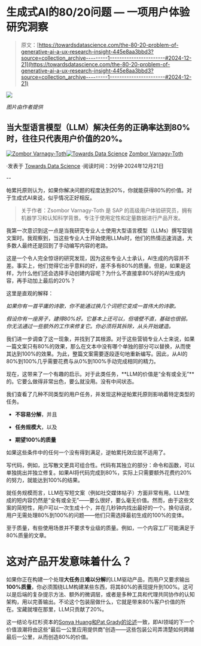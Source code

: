 # 生成式AI的80/20问题 — 一项用户体验研究洞察

> 原文：[https://towardsdatascience.com/the-80-20-problem-of-generative-ai-a-ux-research-insight-445e8aa3bbd3?source=collection_archive---------1-----------------------#2024-12-21](https://towardsdatascience.com/the-80-20-problem-of-generative-ai-a-ux-research-insight-445e8aa3bbd3?source=collection_archive---------1-----------------------#2024-12-21)

![](../Images/eb4b5aab6bb53ea2b5f2d12e9d16fdea.png)

*图片由作者提供*

## 当大型语言模型（LLM）解决任务的正确率达到80%时，往往只代表用户价值的20%。

[](https://medium.com/@zombor?source=post_page---byline--445e8aa3bbd3--------------------------------)[![Zombor Varnagy-Toth](../Images/9e982d75a5aa08ce96e559aca6fe050c.png)](https://medium.com/@zombor?source=post_page---byline--445e8aa3bbd3--------------------------------)[](https://towardsdatascience.com/?source=post_page---byline--445e8aa3bbd3--------------------------------)[![Towards Data Science](../Images/a6ff2676ffcc0c7aad8aaf1d79379785.png)](https://towardsdatascience.com/?source=post_page---byline--445e8aa3bbd3--------------------------------) [Zombor Varnagy-Toth](https://medium.com/@zombor?source=post_page---byline--445e8aa3bbd3--------------------------------)

·发表于 [Towards Data Science](https://towardsdatascience.com/?source=post_page---byline--445e8aa3bbd3--------------------------------) ·阅读时间：3分钟·2024年12月21日

--

帕累托原则认为，如果你解决问题的程度达到20%，你就能获得80%的价值。对于生成式AI来说，似乎情况正好相反。

> 关于作者：Zsombor Varnagy-Toth 是 SAP 的高级用户体验研究员，拥有机器学习和认知科学背景。专注于使用定性和定量数据进行产品开发。

我第一次意识到这一点是当我研究专业人士使用大型语言模型（LLMs）撰写营销文案时。我观察到，当这些专业人士开始使用LLMs时，他们的热情迅速消退，大多数人最终还是回到了手动编写内容的老路。

这是一个令人完全惊讶的研究发现，因为这些专业人士承认，AI生成的内容并不差。事实上，他们觉得它出乎意料的好，差不多有80%的质量。但是，如果是这样，为什么他们还会选择手动创建内容呢？为什么不直接拿80%好的AI生成内容，再手动加上最后的20%？

这里是直观的解释：

*如果你有一首平庸的诗歌，你不能通过换几个词把它变成一首伟大的诗歌。*

*假设你有一座房子，建得80%好。它基本上还可以，但墙壁不直，基础也很弱。你无法通过一些额外的工作来修复它。你必须将其拆除，从头开始建造。*

我们进一步调查了这一现象，并找到了其根源。对于这些营销专业人士来说，如果一篇文案只有80%的效果，那么在文本中没有哪个单独的部分可以替换，从而使其达到100%的效果。为此，整篇文案需要逐段逐句地重新编写。因此，从AI的80%到100%几乎需要花费与从0%到100%手动完成相同的精力。

现在，这带来了一个有趣的启示。对于此类任务，**LLM的价值是“全有或全无”**的。它要么做得非常出色，要么就没用。没有中间状态。

我们查看了几种不同类型的用户任务，并发现这种逆帕累托原则影响着特定类型的任务。

+   **不容易分解**，并且

+   **任务规模大**，以及

+   **期望100%的质量**

如果这些条件中的任何一个没有得到满足，逆帕累托效应就不适用了。

写代码，例如，比写散文更具可组合性。代码有其独立的部分：命令和函数，可以单独挑出并独立修复。如果AI将代码完成到80%，实际上只需要额外花费约20%的努力，就能达到100%的结果。

就任务规模而言，LLM在写短文案（例如社交媒体帖子）方面非常有用。LLM生成的短内容仍然是“全有或全无”——要么很好，要么毫无价值。然而，由于这些文案的简短性，用户可以一次生成十个，并在几秒钟内找出最好的一个。换句话说，用户无需处理80%到100%的问题——他们只需选择最初生成的100%的变体。

至于质量，有些使用场景并不要求专业级的质量。例如，一个内容工厂可能满足于80%质量的文章。

# 这对产品开发意味着什么？

如果你正在构建一个处理**大任务**且**难以分解**的LLM驱动产品，而用户又要求输出**100%质量**，你必须围绕LLM构建某些东西，将其80%的表现提升到100%。这可以是后端的复杂提示方法、额外的微调层，或者是多种工具和代理共同协作的认知架构，用以完善输出。不论这个包装层做什么，它就是带来80%客户价值的所在。宝藏就埋在那里，LLM只贡献了20%。

这一结论与红杉资本的[Sonya Huang和Pat Grady的论述](https://www.sequoiacap.com/article/generative-ais-act-o1/)一致，即AI领域的下一个价值浪潮将由这些“最后一公里应用提供商”创造——这些包装公司弄清楚如何跨越最后一公里，从而创造80%的价值。
